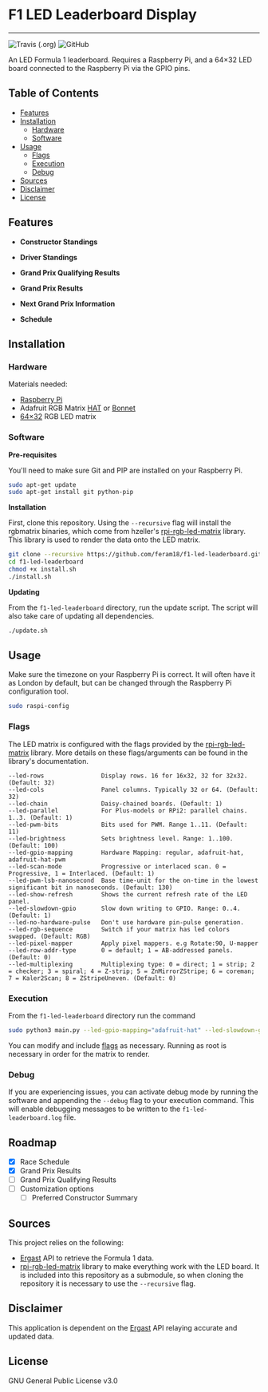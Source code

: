 # F1 LED Leaderboard Display
***

![Travis (.org)](https://img.shields.io/travis/feram18/f1-led-leaderboard?style=for-the-badge)
![GitHub](https://img.shields.io/github/license/feram18/f1-led-leaderboard?style=for-the-badge)

[comment]: <> (![Libraries.io dependency status for GitHub repo]&#40;https://img.shields.io/librariesio/github/feram18/f1-led-leaderboard?style=for-the-badge&#41;)

[comment]: <> (![GitHub Release Date]&#40;https://img.shields.io/github/release-date/feram18/f1-led-leaderboard?style=for-the-badge&#41;)

[comment]: <> (![GitHub commits since latest release &#40;by date&#41; for a branch]&#40;https://img.shields.io/github/commits-since/feram18/f1-led-leaderboard/latest/dev?style=for-the-badge&#41;)

An LED Formula 1 leaderboard. Requires a Raspberry Pi, and a 64×32 LED board connected to the Raspberry Pi via the 
GPIO pins.

## Table of Contents
* [Features](#features)
* [Installation](#installation)
  * [Hardware](#hardware)
  * [Software](#software)
* [Usage](#usage)
  * [Flags](#flags)
  * [Execution](#execution)
  * [Debug](#debug)
* [Sources](#sources)
* [Disclaimer](#disclaimer)
* [License](#license)

## Features
- **Constructor Standings**

[comment]: <> (  <p align="center">)

[comment]: <> (    <img src="assets/img/constructor_standings.gif" /><br>)

[comment]: <> (  </p>)
- **Driver Standings**

[comment]: <> (  <p align="center">)

[comment]: <> (    <img src="assets/img/driver_standings.gif" /><br>)

[comment]: <> (  </p>)

- **Grand Prix Qualifying Results**

[comment]: <> (  <p align="center">)

[comment]: <> (    <img src="assets/img/qualifying_results.gif" /><br>)

[comment]: <> (  </p>)

- **Grand Prix Results**

[comment]: <> (  <p align="center">)

[comment]: <> (    <img src="assets/img/last_gp.gif" /><br>)

[comment]: <> (  </p>)

- **Next Grand Prix Information**

[comment]: <> (  <p align="center">)

[comment]: <> (    <img src="assets/img/next_gp.gif" /><br>)

[comment]: <> (  </p>)

- **Schedule**

[comment]: <> (  <p align="center">)

[comment]: <> (    <img src="assets/img/schedule.gif" /><br>)

[comment]: <> (  </p>)

## Installation
### Hardware
Materials needed:
- [Raspberry Pi]
- Adafruit RGB Matrix [HAT] or [Bonnet]
- [64×32] RGB LED matrix

### Software
**Pre-requisites**

You'll need to make sure Git and PIP are installed on your Raspberry Pi.

```sh
sudo apt-get update
sudo apt-get install git python-pip
```

**Installation**

First, clone this repository. Using the `--recursive` flag will install the rgbmatrix binaries, which come from
hzeller's [rpi-rgb-led-matrix] library. This library is used to render the data onto the LED matrix.

```sh
git clone --recursive https://github.com/feram18/f1-led-leaderboard.git
cd f1-led-leaderboard
chmod +x install.sh
./install.sh
```

**Updating**

From the `f1-led-leaderboard` directory, run the update script. The script will also take care of updating all 
dependencies.

```sh
./update.sh
```

## Usage
Make sure the timezone on your Raspberry Pi is correct. It will often have it as London by default, but can be changed 
through the Raspberry Pi configuration tool.

```sh
sudo raspi-config
```

### Flags
The LED matrix is configured with the flags provided by the [rpi-rgb-led-matrix] library. 
More details on these flags/arguments can be found in the library's documentation.

```
--led-rows                Display rows. 16 for 16x32, 32 for 32x32. (Default: 32)
--led-cols                Panel columns. Typically 32 or 64. (Default: 32)
--led-chain               Daisy-chained boards. (Default: 1)
--led-parallel            For Plus-models or RPi2: parallel chains. 1..3. (Default: 1)
--led-pwm-bits            Bits used for PWM. Range 1..11. (Default: 11)
--led-brightness          Sets brightness level. Range: 1..100. (Default: 100)
--led-gpio-mapping        Hardware Mapping: regular, adafruit-hat, adafruit-hat-pwm
--led-scan-mode           Progressive or interlaced scan. 0 = Progressive, 1 = Interlaced. (Default: 1)
--led-pwm-lsb-nanosecond  Base time-unit for the on-time in the lowest significant bit in nanoseconds. (Default: 130)
--led-show-refresh        Shows the current refresh rate of the LED panel.
--led-slowdown-gpio       Slow down writing to GPIO. Range: 0..4. (Default: 1)
--led-no-hardware-pulse   Don't use hardware pin-pulse generation.
--led-rgb-sequence        Switch if your matrix has led colors swapped. (Default: RGB)
--led-pixel-mapper        Apply pixel mappers. e.g Rotate:90, U-mapper
--led-row-addr-type       0 = default; 1 = AB-addressed panels. (Default: 0)
--led-multiplexing        Multiplexing type: 0 = direct; 1 = strip; 2 = checker; 3 = spiral; 4 = Z-strip; 5 = ZnMirrorZStripe; 6 = coreman; 7 = Kaler2Scan; 8 = ZStripeUneven. (Default: 0)
```

### Execution
From the `f1-led-leaderboard` directory run the command

```sh
sudo python3 main.py --led-gpio-mapping="adafruit-hat" --led-slowdown-gpio=2 --led-cols=64 --led-brightness=60
```
You can modify and include [flags](#Flags) as necessary. Running as root is necessary in order for the matrix to render.

### Debug
If you are experiencing issues, you can activate debug mode by running the software and appending the `--debug` flag to 
your execution command. This will enable debugging messages to be written to the `f1-led-leaderboard.log` file.

## Roadmap
- [X] Race Schedule
- [X] Grand Prix Results
- [ ] Grand Prix Qualifying Results
- [ ] Customization options
  - [ ] Preferred Constructor Summary

## Sources
This project relies on the following:
- [Ergast] API to retrieve the Formula 1 data.
- [rpi-rgb-led-matrix] library to make everything work with the LED board. It is included into this repository as a 
  submodule, so when cloning the repository it is necessary to use the `--recursive` flag.

## Disclaimer
This application is dependent on the [Ergast] API relaying accurate and updated data.

## License
GNU General Public License v3.0

[Raspberry Pi]: <https://www.raspberrypi.org/products/>
[64×32]: <https://www.adafruit.com/product/2279>
[HAT]: <https://www.adafruit.com/product/2345>
[Bonnet]: <https://www.adafruit.com/product/3211>
[Ergast]: <http://ergast.com/mrd/>
[rpi-rgb-led-matrix]: <https://github.com/hzeller/rpi-rgb-led-matrix>